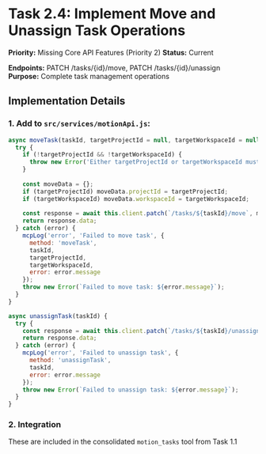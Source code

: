 # Task 2.4: Implement Move and Unassign Task Operations

**Priority:** Missing Core API Features (Priority 2)
**Status:** Current

**Endpoints:** PATCH /tasks/{id}/move, PATCH /tasks/{id}/unassign  
**Purpose:** Complete task management operations

## Implementation Details

### 1. Add to `src/services/motionApi.js`:

```javascript
async moveTask(taskId, targetProjectId = null, targetWorkspaceId = null) {
  try {
    if (!targetProjectId && !targetWorkspaceId) {
      throw new Error('Either targetProjectId or targetWorkspaceId must be provided');
    }
    
    const moveData = {};
    if (targetProjectId) moveData.projectId = targetProjectId;
    if (targetWorkspaceId) moveData.workspaceId = targetWorkspaceId;
    
    const response = await this.client.patch(`/tasks/${taskId}/move`, moveData);
    return response.data;
  } catch (error) {
    mcpLog('error', 'Failed to move task', {
      method: 'moveTask',
      taskId,
      targetProjectId,
      targetWorkspaceId,
      error: error.message
    });
    throw new Error(`Failed to move task: ${error.message}`);
  }
}

async unassignTask(taskId) {
  try {
    const response = await this.client.patch(`/tasks/${taskId}/unassign`);
    return response.data;
  } catch (error) {
    mcpLog('error', 'Failed to unassign task', {
      method: 'unassignTask',
      taskId,
      error: error.message
    });
    throw new Error(`Failed to unassign task: ${error.message}`);
  }
}
```

### 2. Integration
These are included in the consolidated `motion_tasks` tool from Task 1.1